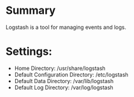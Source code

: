 # Summary
Logstash is a tool for managing events and logs.

# Settings:
- Home Directory: /usr/share/logstash
- Default Configuration Directory: /etc/logstash
- Default Data Directory: /var/lib/logstash
- Default Log Directory: /var/log/logstash
